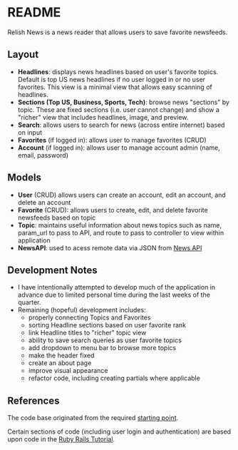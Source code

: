 # README

Relish News is a news reader that allows users to save favorite newsfeeds.

## Layout

* **Headlines**: displays news headlines based on user's favorite topics.  Default is top US news headlines if no user logged in or no user favorites.  This view is a minimal view that allows easy scanning of headlines.
* **Sections (Top US, Business, Sports, Tech)**: browse news "sections" by topic.  These are fixed sections (i.e. user cannot change) and show a "richer" view that includes headlines, image, and preview.
* **Search**: allows users to search for news (across entire internet) based on input
* **Favorites** (if logged in): allows user to manage favorites (CRUD)
* **Account** (if logged in): allows user to manage account admin (name, email, password)


## Models

* **User** (CRUD) allows users can create an account, edit an account, and delete an account
* **Favorite** (CRUD): allows users to create, edit, and delete favorite newsfeeds based on topic
* **Topic**: maintains useful information about news topics such as name, param_url to pass to API, and route to pass to controller to view within application
* **NewsAPI**: used to acess remote data via JSON from [News API](https://newsapi.org)

## Development Notes

* I have intentionally attempted to develop much of the application in advance due to limited personal time during the last weeks of the quarter.
* Remaining (hopeful) development includes:
  * properly connecting Topics and Favorites
  * sorting Headline sections based on user favorite rank
  * link Headline titles to "richer" topic view
  * ability to save search queries as user favorite topics
  * add dropdown to menu bar to browse more topics
  * make the header fixed
  * create an about page
  * improve visual appearance
  * refactor code, including creating partials where applicable

## References

The code base originated from the required [starting point](https://github.com/ucwebdev/starting-point).

Certain sections of code (including user login and authentication) are based upon code in the [Ruby Rails Tutorial](https://www.railstutorial.org).
